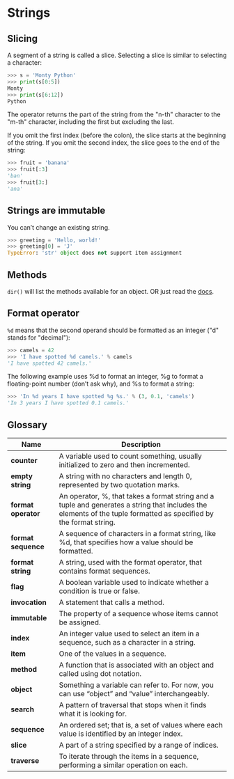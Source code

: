 # Strings

## Slicing
A segment of a string is called a slice. Selecting a slice is similar to selecting a character:

```python
>>> s = 'Monty Python'
>>> print(s[0:5])
Monty
>>> print(s[6:12])
Python
```

The operator returns the part of the string from the "n-th" character to the "m-th" character, including the first but excluding the last.

If you omit the first index (before the colon), the slice starts at the beginning of the string. If you omit the second index, the slice goes to the end of the string:

```python
>>> fruit = 'banana'
>>> fruit[:3]
'ban'
>>> fruit[3:]
'ana'
```

## Strings are immutable
You can’t change an existing string.

```python
>>> greeting = 'Hello, world!'
>>> greeting[0] = 'J'
TypeError: 'str' object does not support item assignment
```

## Methods
`dir()` will list the methods available for an object. OR just read the [docs](https://docs.python.org/library/stdtypes.html#string-methods).

## Format operator
`%d` means that the second operand should be formatted as an integer ("d" stands for "decimal"):

```python
>>> camels = 42
>>> 'I have spotted %d camels.' % camels
'I have spotted 42 camels.'
```

The following example uses %d to format an integer, %g to format a floating-point number (don’t ask why), and %s to format a string:

```python
>>> 'In %d years I have spotted %g %s.' % (3, 0.1, 'camels')
'In 3 years I have spotted 0.1 camels.'
```

## Glossary
| Name | Description | 
| --- | --- | 
| **counter** | A variable used to count something, usually initialized to zero and then incremented. |
| **empty string** | A string with no characters and length 0, represented by two quotation marks. |
| **format operator** | An operator, %, that takes a format string and a tuple and generates a string that includes the elements of the tuple formatted as specified by the format string. |
| **format sequence** | A sequence of characters in a format string, like %d, that specifies how a value should be formatted. |
| **format string** | A string, used with the format operator, that contains format sequences. |
| **flag** | A boolean variable used to indicate whether a condition is true or false. |
| **invocation** | A statement that calls a method. |
| **immutable** | The property of a sequence whose items cannot be assigned. |
| **index** | An integer value used to select an item in a sequence, such as a character in a string. |
| **item** | One of the values in a sequence. |
| **method** | A function that is associated with an object and called using dot notation. |
| **object** | Something a variable can refer to. For now, you can use “object” and “value” interchangeably. |
| **search** | A pattern of traversal that stops when it finds what it is looking for. |
| **sequence** | An ordered set; that is, a set of values where each value is identified by an integer index. |
| **slice** | A part of a string specified by a range of indices. |
| **traverse** | To iterate through the items in a sequence, performing a similar operation on each. |
